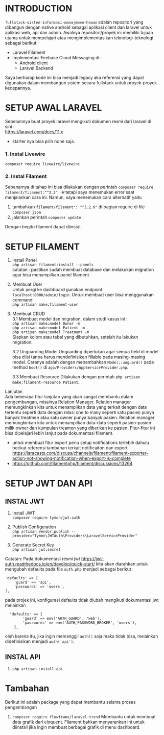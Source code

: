 # INTRODUCTION

`fullstack-sistem-informasi-manajemen-hewan` adalah repositori yang dibangun dengan native android sebagai aplikasi client dan laravel untuk aplikasi web, api dan admin. Awalnya repositori/proyek ini memiliki tujuan utama untuk mempelajari atau mengimplementasikan teknologi-teknologi sebagai berikut:

- Laravel Filament
- Implementasi Firebase Cloud Messaging di :
  - Android client
  - Laravel Backend

Saya berharap kode ini bisa menjadi legacy aka referensi yang dapat digunakan dalam membangun sistem secara fullstack untuk proyek-proyek kedepannya.

# SETUP AWAL LARAVEL
Sebelumnya buat proyek laravel mengikuti dokumen resmi dari laravel di sini :  
https://laravel.com/docs/11.x  
* starter nya bisa pilih none saja.

### 1. Instal Livewire

`composer require livewire/livewire`

### 2. Instal Filament

Sebenarnya di tahap ini bisa dilakukan dengan perintah
`composer require filament/filament:"^3.2" -W`
tetapi saya menemukan error saat menjalankan cara ini. Namun, saya menemukan cara alternatif yaitu

1. tambahkan `filament/filament": "^3.2.0"` di bagian require di file `composer.json`
2. jalankan perintah `composer update`

Dengan begitu filament dapat diinstal.

# SETUP FILAMENT

1. Install Panel  
   `php artisan filament:install --panels`  
   catatan : pastikan sudah membuat database dan melakukan migration agar bisa menampilkan panel filament.
2. Membuat User  
   Untuk pergi ke dashboard gunakan endpoint `localhost:8000/admin/login`. Untuk membuat user bisa menggunakan command  
   `php artisan make:filament-user`

3. Membuat CRUD  
   3.1 Membuat model dan migration, dalam studi kasus ini :  
   ```php artisan make:model Owner -m```  
   ```php artisan make:model Patient -m```  
   ```php artisan make:model Treatment -m```  
   Siapkan kolom atau tabel yang dibutuhkan, setelah itu lakukan migration.

   3.2 Unguarding Model 
   Unguarding diperlukan agar semua field di model bisa diisi tanpa harus mendefinisikan fillable pada masing-masing model. Caranya adalah dengan menambahkan `Model::unguard()` pada method `boot()` di 
   `app/Providers/AppServiceProvider.php`.

   3.3 Membuat Resource
   Dilakukan dengan perintah `php artisan make:filament-resource Patient`.

Lanjutan  
   Ada beberapa fitur lanjutan yang akan sangat membantu dalam pengembangan, misalnya Relation Manager. Relation manager memungkinkan kita untuk menampilkan data yang terkait dengan data tertentu seperti data dengan relasi one to many seperti satu pasien punya banyak treatmen atau satu owner punya banyak pasien. Relation manager memungkinkan kita untuk menampilkan data-data seperti pasien-pasien milik owner
   dan kumpulan treamen yang diberikan ke pasien. Fitur-fitur ini bisa dipelajari lebih lanjut pada dokumentasi filament.  

   - untuk membuat fitur export perlu setup notifications terlebih dahulu
     berikut referensi tambahan terkait notificaiton dan export https://laracasts.com/discuss/channels/filament/filament-exporter-action-not-showing-notification-when-export-is-complete
   - https://github.com/filamentphp/filament/discussions/13264

# SETUP JWT DAN API
## INSTAL JWT
1. Install JWT  
   `composer require tymon/jwt-auth`

2. Publish Configuration  
`php artisan vendor:publish --provider="Tymon\JWTAuth\Providers\LaravelServiceProvider"`

3. Generate Secret Key  
`php artisan jwt:secret`

Catatan:
Pada dokumentasi resmi jwt https://jwt-auth.readthedocs.io/en/develop/quick-start/ kita akan diarahkan untuk mengubah defaults pada file
`auth.php` menjadi sebagai berikut :
```
'defaults' => [
    'guard' => 'api',
    'passwords' => 'users',
],
```
pada projek ini, konfigurasi defaults tidak diubah mengikuti dokumentasi jwt melainkan
```
  'defaults' => [
        'guard' => env('AUTH_GUARD', 'web'),
        'passwords' => env('AUTH_PASSWORD_BROKER', 'users'),
    ],

```
oleh karena itu, jika ingin memanggil `auth()` saja maka tidak bisa, melainkan didefinisikan menjadi `auth('api')`.

## INSTAL API  
1. `php artisan install:api`

# Tambahan
Berikut ini adalah package yang dapat membantu selama proses pengembangan
1. `composer require flowframe/laravel-trend`
   Membantu untuk membuat data grafik dari eloquent. Filament bahkan menyarankan ini untuk diinstall jika ingin membuat berbagai grafik di menu dashboard.
